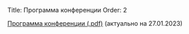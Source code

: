Title: Программа конференции
Order: 2

[Программа конференции (.pdf)](files/Программа%20ВЗМШ%202023.pdf) (актуально на 27.01.2023)
